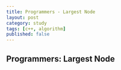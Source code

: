 ```yaml
---
title: Programmers - Largest Node
layout: post
category: study
tags: [c++, algorithm]
published: false
---
```


## Programmers: Largest Node